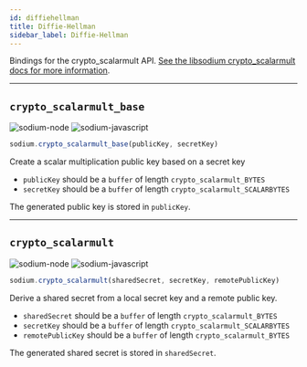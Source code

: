 ```yaml
---
id: diffiehellman
title: Diffie-Hellman
sidebar_label: Diffie-Hellman
---
```


Bindings for the crypto_scalarmult API. [See the libsodium crypto_scalarmult docs for more information](https://download.libsodium.org/doc/advanced/scalar_multiplication).
***
## `crypto_scalarmult_base`
![sodium-node][node] ![sodium-javascript][js]
``` js
sodium.crypto_scalarmult_base(publicKey, secretKey)
```
Create a scalar multiplication public key based on a secret key
* `publicKey` should be a `buffer` of length `crypto_scalarmult_BYTES`
* `secretKey` should be a `buffer` of length `crypto_scalarmult_SCALARBYTES`

The generated public key is stored in `publicKey`.
***
## `crypto_scalarmult`
![sodium-node][node] ![sodium-javascript][js]
``` js
sodium.crypto_scalarmult(sharedSecret, secretKey, remotePublicKey)
```
Derive a shared secret from a local secret key and a remote public key.
* `sharedSecret` should be a `buffer` of length `crypto_scalarmult_BYTES`
* `secretKey` should be a `buffer` of length `crypto_scalarmult_SCALARBYTES`
* `remotePublicKey` should be a `buffer` of length `crypto_scalarmult_BYTES`

The generated shared secret is stored in `sharedSecret`.


[js]: /docusaurus/img/icon_js.svg
[node]: /docusaurus/img/nodejs-icon.svg